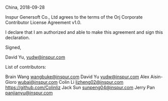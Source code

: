 China, 2018-09-28

Inspur Genersoft Co., Ltd agrees to the terms of the Orj Corporate Contributor
License Agreement v1.0.

I declare that I am authorized and able to make this agreement and sign this
declaration.

Signed,

David Yu, yudw@inspur.com

List of contributors:

Brain Wang wangbuke@inspur.com
David Yu yudw@inspur.com
Alex Aisin-Gioro wubai@inspur.com
Colin Li lizheng02@inspur.com https://github.com/Colinliz
Jack Sun sunpeng04@inspur.com 
Jerry Pan panjianyu@inspur.com

